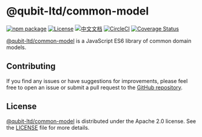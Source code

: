 # @qubit-ltd/common-model

[![npm package](https://img.shields.io/npm/v/@qubit-ltd/common-model.svg)](https://npmjs.com/package/@qubit-ltd/common-model)
[![License](https://img.shields.io/badge/License-Apache-blue.svg)](https://www.apache.org/licenses/LICENSE-2.0)
[![中文文档](https://img.shields.io/badge/文档-中文版-blue.svg)](README.zh_CN.md)
[![CircleCI](https://dl.circleci.com/status-badge/img/gh/Haixing-Hu/js-common-model/tree/master.svg?style=shield)](https://dl.circleci.com/status-badge/redirect/gh/Haixing-Hu/js-common-model/tree/master)
[![Coverage Status](https://coveralls.io/repos/github/Haixing-Hu/js-common-model/badge.svg?branch=master)](https://coveralls.io/github/Haixing-Hu/js-common-model?branch=master)

[@qubit-ltd/common-model] is a JavaScript ES6 library of common domain models.


## <span id="contributing">Contributing</span>

If you find any issues or have suggestions for improvements, please feel free
to open an issue or submit a pull request to the [GitHub repository].

## <span id="license">License</span>

[@qubit-ltd/common-model] is distributed under the Apache 2.0 license.
See the [LICENSE](LICENSE) file for more details.

[@qubit-ltd/common-model]: https://npmjs.com/package/@qubit-ltd/common-model
[GitHub repository]: https://github.com/Haixing-Hu/js-common-model
